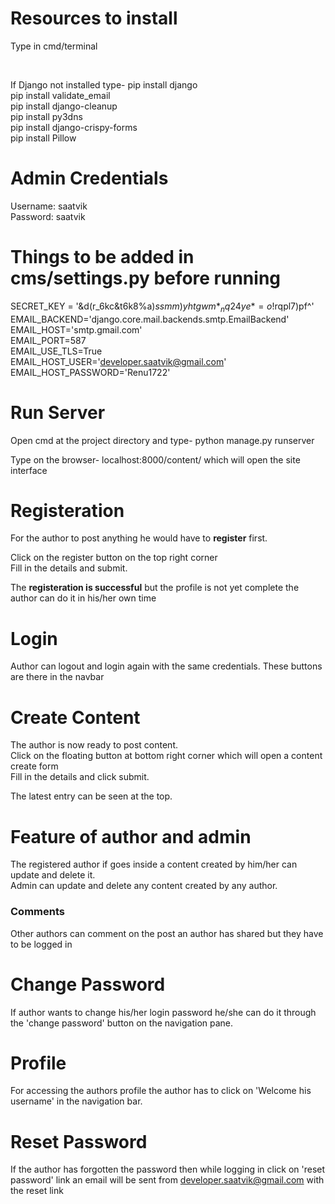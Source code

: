 # Resources to install
<p> Type in cmd/terminal</p><br>
<p> If Django not installed type- pip install django<br>
pip install validate_email<br>
pip install django-cleanup<br>
pip install py3dns<br>
pip install django-crispy-forms<br>
pip install Pillow<br></p>

# Admin Credentials
Username: saatvik<br>
Password: saatvik
# Things to be added in cms/settings.py before running
SECRET_KEY = '&d(r_6kc&t6k8%a)$ssmm)yhtgwm*_nq24ye*=o!$rqpl7)pf^'  <br>
EMAIL_BACKEND='django.core.mail.backends.smtp.EmailBackend'  <br>
EMAIL_HOST='smtp.gmail.com'   <br>
EMAIL_PORT=587   <br>
EMAIL_USE_TLS=True   <br>
EMAIL_HOST_USER='developer.saatvik@gmail.com'   <br>
EMAIL_HOST_PASSWORD='Renu1722'   <br>

# Run Server
<p> Open cmd at the project directory and type- python manage.py runserver<br>

Type on the browser- localhost:8000/content/ which will open the site interface </p>

# Registeration
<p>For the author to post anything he would have to <strong>register</strong> first.<br>

Click on the register button on the top right corner<br>
Fill in the details and submit.<br>

The <strong>registeration is successful</strong> but the profile is not yet complete the author can do it in his/her own time</p>

# Login
<p> Author can logout and login again with the same credentials. These buttons are there in the navbar </p>

# Create Content
<p>The author is now ready to post content.<br>
Click on the floating button at bottom right corner which will open a content create form<br>
Fill in the details and click submit.<br>

The latest entry can be seen at the top.</p>

# Feature of author and admin
<p>The registered author if goes inside a content created by him/her can update and delete it. <br>
Admin can update and delete any content created by any author.</p>

### Comments

<p> Other authors can comment on the post an author has shared but they have to be logged in </p>

# Change Password
<p> If author wants to change his/her login password he/she can do it through the 'change password' button
on the navigation pane.</p>

# Profile
<p> For accessing the authors profile the author has to click on 'Welcome his username' in the navigation bar.</p>

# Reset Password
If the author has forgotten the password then while logging in click on 'reset password' link
an email will be sent from [developer.saatvik@gmail.com](mailto:developer.saatvik@gmail.com?subject=[Query]%20Source%20Han%20Sans) with the reset link

